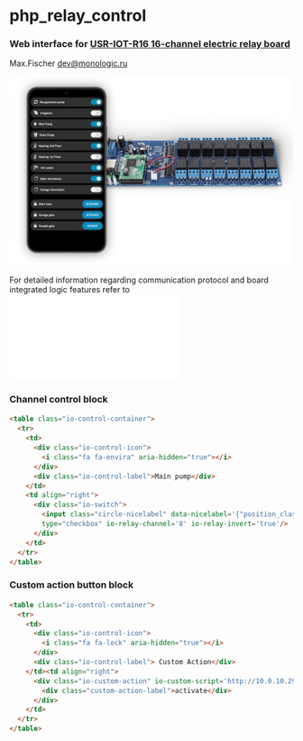 # php_relay_control
### Web interface for [USR-IOT-R16 16-channel electric relay board](https://www.amazon.in/USR-IOT-USR-R16-T-Industrial-Interface/dp/B01DEVRUNG)
Max.Fischer dev@monologic.ru


![Web Interface for IO 16-channel relay board](/io-web-board.png?raw=true "Web interface - IO board")

For detailed information regarding communication protocol and board integrated logic features refer to ![GPIO Controller command protocol](/PROTO.md "GPIO Protocol description")

### Channel control block
```html
<table class="io-control-container">
  <tr>
    <td>
      <div class="io-control-icon">
        <i class="fa fa-envira" aria-hidden="true"></i>
      </div>
      <div class="io-control-label">Main pump</div>
    </td>
    <td align="right">
      <div class="io-switch">
        <input class="circle-nicelabel" data-nicelabel='{"position_class": "circle-checkbox"}' 
        type="checkbox" io-relay-channel='8' io-relay-invert='true'/>
      </div>
    </td>
  </tr>
</table>
```

### Custom action button block
```html
<table class="io-control-container">
  <tr>
    <td>
      <div class="io-control-icon">
        <i class="fa fa-lock" aria-hidden="true"></i>
      </div>
      <div class="io-control-label"> Custom Action</div>
    </td><td align="right">
      <div class="io-custom-action" io-custom-script='http://10.0.10.29/scripts/action.php?action_id=6'>
        <div class="custom-action-label">activate</div>
      </div>
    </td>
  </tr>
</table>
```
